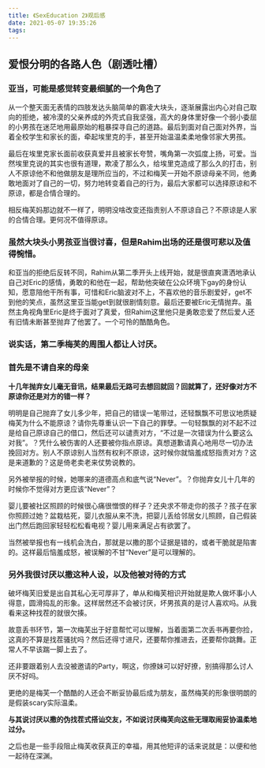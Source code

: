 ```yaml
---
title: 《SexEducation 2》观后感
date: 2021-05-07 19:35:26
tags:
---
```

## 爱恨分明的各路人色（剧透吐槽）

### 亚当，可能是感觉转变最细腻的一个角色了
从一个整天面无表情的四肢发达头脑简单的霸凌大块头，逐渐展露出内心对自己取向的拒绝，被冷漠的父亲养成的外壳式自我坚强，高大的身体里好像一个弱小委屈的小男孩在迷茫地用最原始的粗暴探寻自己的道路。最后到面对自己面对外界，当着全校学生和家长的面，牵起埃里克的手，甚至开始温温柔柔地像邻家大男孩。

最后在埃里克家长面前收获真爱并且被家长夸赞，嘴角第一次弧度上扬，可爱。当然埃里克说的其实也很有道理，欺凌了那么久，给埃里克造成了那么久的打击，别人不原谅他不和他做朋友是理所应当的，不过和梅芙一开始不原谅母亲不同，他勇敢地面对了自己的一切，努力地转变着自己的行为，最后大家都可以选择原谅和不原谅，都是合情合理的。

相反梅芙妈那边就不一样了，明明没啥改变还指责别人不原谅自己？不原谅是人家的合情合理。更何况不值得原谅。

<!---more--->

### 虽然大块头小男孩亚当很讨喜，但是Rahim出场的还是很可悲以及值得惋惜。

和亚当的拒绝后反转不同，Rahim从第二季开头上线开始，就是很直爽潇洒地承认自己对Eric的感情，勇敢的和他在一起，帮助他突破在公众环境下gay的身份认知，愿意陪他干所有事，可惜和Eric脑波对不上，不喜欢他的音乐剧爱好，get不到他的笑点，虽然这里亚当能get到就很剧情刻意。最后还要被Eric无情抛弃。虽然主角视角里Eric是终于面对了真爱，但Rahim这里他只是勇敢恋爱了然后爱人还有旧情未断甚至抛弃了他罢了。一个可怜的酷酷角色。


### 说实话，第二季梅芙的周围人都让人讨厌。
### 首先是不请自来的母亲

**十几年抛弃女儿毫无音讯，结果最后无路可去想回就回？回就算了，还好像对方不原谅你还是对方的错一样？**

明明是自己抛弃了女儿多少年，把自己的错误一笔带过，还轻飘飘不可思议地质疑梅芙为什么不能原谅？请你先尊重认识一下自己的罪孽。一句轻飘飘的对不起不过是给自己原谅自己的借口，然后还可以谴责对方，“不过是一次错误为什么要这么对我”。？凭什么被伤害的人还要被你指点原谅。真想道歉请真心地用尽一切办法挽回对方。别人不原谅别人当然有权利不原谅，这时候你就恼羞成怒指责对方？这是来道歉的？这是倚老卖老来仗势说教的。

另外被举报的时候，她哪来的道德高点和底气说“Never”。？你抛弃女儿十几年的时候你不觉得对方更应该“Never”？

婴儿要被社区照顾的时候很心痛很憎恨的样子？还央求不带走你的孩子？孩子在家你照顾过她？盆栽枯死，婴儿衣服从来不洗，把婴儿丢给邻居女儿照顾，自己假装出门然后跑回家轻轻松松看电视？婴儿用来满足占有欲罢了。

当然被举报也有一线机会洗白，那就是以撒的那个证据是错的，或者干脆就是陷害的。这样最后恼羞成怒，被误解的不甘“Never”是可以理解的。

### 另外我很讨厌以撒这种人设，以及他被对待的方式
破坏梅芙旧爱是出自其私心无可厚非了，单从和梅芙相识开始就是欺人做坏事小人得意，圆滑捣乱的形象。这样居然还不会被讨厌，坏男孩真的是讨人喜欢吗。从我看来这种找茬的就很欠揍。

故意丢书环节，第一次梅芙出于好意帮忙可以理解，当着面第二次丢书再要你捡，这真的不算是找茬骚扰吗？然后还得寸进尺，还要帮你推进去，还要帮你跳舞。正常人不早该踹一脚上去了。

还非要跟着别人去没被邀请的Party，啊这，你撩妹可以好好撩，别搞得那么讨人厌不好吗。

更绝的是梅芙一个酷酷的人还会不断妥协最后成为朋友，虽然梅芙的形象很明朗的是假装scary实际温柔。

**与其说讨厌以撒的伪找茬式搭讪交友，不如说讨厌梅芙向这些无理取闹妥协温柔地过分。**

之后也是一些手段阻止梅芙收获真正的幸福，用其他短评的话来说就是：以便和他一起待在深渊。

